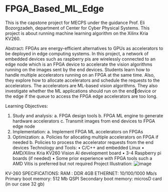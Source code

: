 # FPGA_Based_ML_Edge
This is the capstone project for MECPS under the guidance Prof. Eli Bozorgzadeh, department of Center for Cyber Physical Systems. This project is about running machine learning algorithm on the Xilinx Kria KV260. 

Abstract: FPGAs are energy-efficient alternatives to GPUs as accelerators to be deployed in 
edge computing systems. In this project, a network of embedded devices such as raspberry 
pis are wirelessly connected to an edge node which is an FPGA device to accelerate the vision 
algorithms running on the images sent by the end devices. Students learn how to handle 
multiple accelerators running on an FPGA at the same time. Also, they explore how to allocate 
accelerators and schedule the requests to the accelerators. The accelerators are ML-based 
vision algorithms. They also investigate whether the ML applications should run on the enddevice or the edge if the queue to access the FPGA edge accelerators are too long. 

Learning Objectives:
1. Study and analysis:
a. FPGA design tools
b. FPGA ML engine to generate hardware accelerators
c. Transmit images from end devices to FPGA edge node
2. Implementation:
a. Implement FPGA ML accelerators on FPGAs
3. Optimization:
a. Policies for allocating multiple accelerators on FPGA if needed
b. Policies to process the accelerator requests from the end devices
Technology and Tools:
• C/C++ and embedded Linux
• AMD/Xilinx Kria KV260 Vision AI development board
• 3-4 Raspberry pi boards (if needed)
• Some prior experience with FPGA tools such a AMD Vitis is preferred but not required
Project Illustration:
![image](https://github.com/user-attachments/assets/d7da3869-2996-4de7-adbf-59f21edd4ea0)

KV-260 SPECIFICATIONS: 
RAM : DDR 4GB
ETHERNET: 10/100/1000 Mb/s
Primary boot memory: 512 Mb QSPI
Secondary boot memory: microsD card (in our case 32 gb) 

